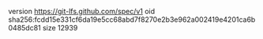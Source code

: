 version https://git-lfs.github.com/spec/v1
oid sha256:fcdd15e331cf6da19e5cc68abd7f8270e2b3e962a002419e4201ca6b0485dc81
size 12939
